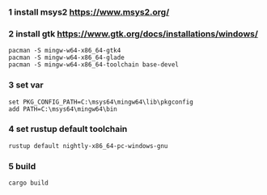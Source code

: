 ### 1 install msys2 https://www.msys2.org/
### 2 install gtk https://www.gtk.org/docs/installations/windows/
```shell
pacman -S mingw-w64-x86_64-gtk4
pacman -S mingw-w64-x86_64-glade
pacman -S mingw-w64-x86_64-toolchain base-devel
```

### 3 set var
```shell
set PKG_CONFIG_PATH=C:\msys64\mingw64\lib\pkgconfig
add PATH=C:\msys64\mingw64\bin
```

### 4 set rustup default toolchain
```shell 
rustup default nightly-x86_64-pc-windows-gnu
```

### 5 build
```shell
cargo build 
```
